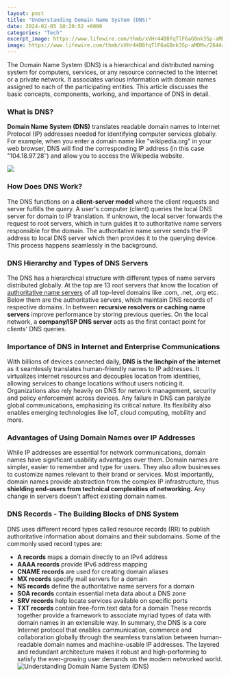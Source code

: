 ```yaml
---
layout: post
title: "Understanding Domain Name System (DNS)"
date: 2024-02-05 10:20:52 +0000
categories: "Tech"
excerpt_image: https://www.lifewire.com/thmb/xVHr44B8fqTlF6aG8nk3Sp-aMDM=/2644x1133/filters:fill(auto,1)/GettyImages-585297068-52005387a57248a19e3ee29bc1af44b4.jpg
image: https://www.lifewire.com/thmb/xVHr44B8fqTlF6aG8nk3Sp-aMDM=/2644x1133/filters:fill(auto,1)/GettyImages-585297068-52005387a57248a19e3ee29bc1af44b4.jpg
---
```


The Domain Name System (DNS) is a hierarchical and distributed naming system for computers, services, or any resource connected to the Internet or a private network. It associates various information with domain names assigned to each of the participating entities. This article discusses the basic concepts, components, working, and importance of DNS in detail.
### What is DNS?
**Domain Name System (DNS)** translates readable domain names to Internet Protocol (IP) addresses needed for identifying computer services globally. For example, when you enter a domain name like "wikipedia.org" in your web browser, DNS will find the corresponding IP address (in this case "104.18.97.28′′) and allow you to access the Wikipedia website. 

![](https://devopedia.org/images/article/104/2558.1549907788.png)
### How Does DNS Work?
The DNS functions on a **client-server model** where the client requests and server fulfills the query. A user's computer (client) queries the local DNS server for domain to IP translation. If unknown, the local server forwards the request to root servers, which in turn guides it to authoritative name servers responsible for the domain. The authoritative name server sends the IP address to local DNS server which then provides it to the querying device. This process happens seamlessly in the background.
### DNS Hierarchy and Types of DNS Servers
The DNS has a hierarchical structure with different types of name servers distributed globally. At the top are 13 root servers that know the location of [authoritative name servers](https://yt.io.vn/collection/ager) of all top-level domains like .com, .net, .org etc. Below them are the authoritative servers, which maintain DNS records of respective domains. In between **recursive resolvers or caching name servers** improve performance by storing previous queries. On the local network, a **company/ISP DNS server** acts as the first contact point for clients' DNS queries. 
### Importance of DNS in Internet and Enterprise Communications
With billions of devices connected daily, **DNS is the linchpin of the internet** as it seamlessly translates human-friendly names to IP addresses. It virtualizes internet resources and decouples location from identities, allowing services to change locations without users noticing it. Organizations also rely heavily on DNS for network management, security and policy enforcement across devices. Any failure in DNS can paralyze global communications, emphasizing its critical nature. Its flexibility also enables emerging technologies like IoT, cloud computing, mobility and more.
### Advantages of Using Domain Names over IP Addresses 
While IP addresses are essential for network communications, domain names have significant usability advantages over them. Domain names are simpler, easier to remember and type for users. They also allow businesses to customize names relevant to their brand or services. Most importantly, domain names provide abstraction from the complex IP infrastructure, thus **shielding end-users from technical complexities of networking.** Any change in servers doesn't affect existing domain names.
### DNS Records - The Building Blocks of DNS System
DNS uses different record types called resource records (RR) to publish authoritative information about domains and their subdomains. Some of the commonly used record types are:
- **A records** maps a domain directly to an IPv4 address 
- **AAAA records** provide IPv6 address mapping
- **CNAME records** are used for creating domain aliases
- **MX records** specify mail servers for a domain
- **NS records** define the authoritative name servers for a domain 
- **SOA records** contain essential meta data about a DNS zone
- **SRV records** help locate services available on specific ports
- **TXT records** contain free-form text data for a domain
These records together provide a framework to associate myriad types of data with domain names in an extensible way.
In summary, the DNS is a core Internet protocol that enables communication, commerce and collaboration globally through the seamless translation between human-readable domain names and machine-usable IP addresses. The layered and redundant architecture makes it robust and high-performing to satisfy the ever-growing user demands on the modern networked world.
![Understanding Domain Name System (DNS)](https://www.lifewire.com/thmb/xVHr44B8fqTlF6aG8nk3Sp-aMDM=/2644x1133/filters:fill(auto,1)/GettyImages-585297068-52005387a57248a19e3ee29bc1af44b4.jpg)
